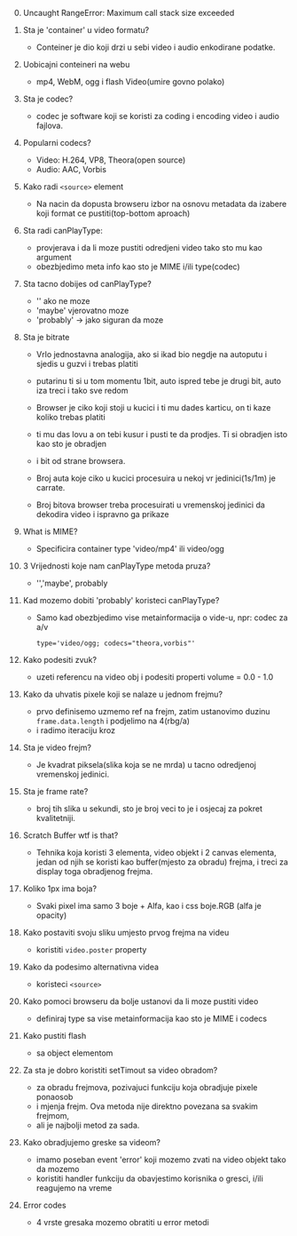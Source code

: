 0. Uncaught RangeError: Maximum call stack size exceeded

1. Sta je 'container' u video formatu?     
    * Conteiner je dio koji drzi u sebi video i audio enkodirane podatke.
2. Uobicajni conteineri na webu
    * mp4, WebM, ogg i flash Video(umire govno polako)
3. Sta je codec?
    * codec je software koji se koristi za coding i encoding video i audio fajlova.
4. Popularni codecs?
    * Video: H.264, VP8, Theora(open source)
    * Audio: AAC, Vorbis
5. Kako radi `<source>` element
    * Na nacin da dopusta browseru izbor na osnovu metadata da izabere koji format ce pustiti(top-bottom aproach)
    
6. Sta radi canPlayType:
    * provjerava i da li moze pustiti odredjeni video tako sto mu kao argument
    * obezbjedimo meta info kao sto je MIME i/ili type(codec)
7.  Sta tacno dobijes od canPlayType?
    * '' ako ne moze
    * 'maybe' vjerovatno moze
    * 'probably' -> jako siguran da moze
7. Sta je bitrate
    * Vrlo jednostavna analogija, ako si ikad bio negdje na autoputu i sjedis u guzvi i trebas platiti
    * putarinu ti si u tom momentu 1bit, auto ispred tebe je drugi bit, auto iza treci i tako sve redom
    * Browser je ciko koji stoji u kucici i ti mu dades karticu, on ti kaze koliko trebas platiti
    * ti mu das lovu a on tebi kusur i pusti te da prodjes. Ti si obradjen isto kao sto je obradjen 
    * i bit od strane browsera.
    
    * Broj auta koje ciko u kucici procesuira u nekoj vr jedinici(1s/1m) je carrate.
    * Broj bitova browser treba procesuirati u vremenskoj jedinici da dekodira video i ispravno ga prikaze

8. What is MIME?
    * Specificira container type 'video/mp4' ili video/ogg


9. 3 Vrijednosti koje nam canPlayType metoda pruza?
    * '','maybe', probably
10. Kad mozemo dobiti 'probably' koristeci canPlayType?
    * Samo kad obezbjedimo vise metainformacija o vide-u, npr: codec za a/v
    
        `type='video/ogg; codecs="theora,vorbis"'`

6. Kako podesiti zvuk?
    * uzeti referencu na video obj i podesiti properti volume = 0.0 - 1.0
7. Kako da uhvatis pixele koji se nalaze u jednom frejmu?
    * prvo definisemo uzmemo ref na frejm, zatim ustanovimo duzinu `frame.data.length` i podjelimo na 4(rbg/a)
    * i radimo iteraciju kroz 
8. Sta je video frejm?
    * Je kvadrat piksela(slika koja se ne mrda) u tacno odredjenoj vremenskoj jedinici.

8.  Sta je frame rate?
    * broj tih slika u sekundi, sto je broj veci to je i osjecaj za pokret kvalitetniji.

9. Scratch Buffer wtf is that?
    * Tehnika koja koristi 3 elementa, video objekt i 2 canvas elementa, jedan od njih se koristi kao buffer(mjesto za obradu) frejma, i treci za display toga obradjenog frejma.

10. Koliko 1px ima boja? 
    * Svaki pixel ima samo 3 boje + Alfa, kao i css boje.RGB (alfa je opacity)
11. Kako postaviti svoju sliku umjesto prvog frejma na videu
    * koristiti `video.poster` property
    
13. Kako da podesimo alternativna videa
    * koristeci `<source>`
14. Kako pomoci browseru da bolje ustanovi da li moze pustiti video
    * definiraj type sa vise metainformacija kao sto je MIME i codecs
15. Kako pustiti flash
    * sa object elementom
16. Za sta je dobro koristiti setTimout sa video obradom?
    * za obradu frejmova, pozivajuci funkciju koja obradjuje pixele ponaosob
    * i mjenja frejm. Ova metoda nije direktno povezana sa svakim frejmom, 
    * ali je najbolji metod za sada.
17. Kako obradjujemo greske sa videom?
    * imamo poseban event 'error' koji mozemo zvati na video objekt tako da mozemo 
    * koristiti handler funkciju da obavjestimo korisnika o gresci, i/ili reagujemo na vreme
18. Error codes
    * 4 vrste gresaka mozemo obratiti u error metodi
